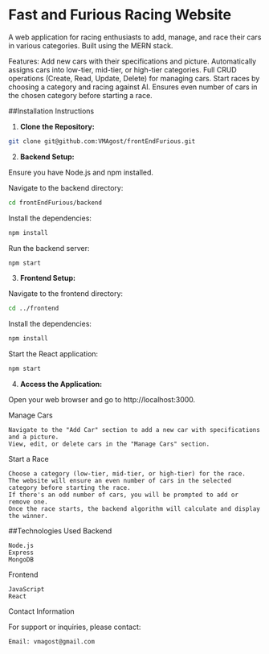 # Fast and Furious Racing Website

A web application for racing enthusiasts to add, manage, and race their cars in various categories. Built using the MERN stack.

Features:
    Add new cars with their specifications and picture.
    Automatically assigns cars into low-tier, mid-tier, or high-tier categories.
    Full CRUD operations (Create, Read, Update, Delete) for managing cars.
    Start races by choosing a category and racing against AI.
    Ensures even number of cars in the chosen category before starting a race.

##Installation Instructions
1. **Clone the Repository:**
```bash
git clone git@github.com:VMAgost/frontEndFurious.git
```

2. **Backend Setup:**

Ensure you have Node.js and npm installed.

Navigate to the backend directory:
```bash
cd frontEndFurious/backend
```
Install the dependencies:
```bash
npm install
```
Run the backend server:

```bash
npm start
```
3. **Frontend Setup:**
 
Navigate to the frontend directory:

```bash
cd ../frontend
```
Install the dependencies:
```bash
npm install
```
Start the React application:
```bash
npm start
```

4. **Access the Application:**

Open your web browser and go to http://localhost:3000.

Manage Cars

    Navigate to the "Add Car" section to add a new car with specifications and a picture.
    View, edit, or delete cars in the "Manage Cars" section.

Start a Race

    Choose a category (low-tier, mid-tier, or high-tier) for the race.
    The website will ensure an even number of cars in the selected category before starting the race.
    If there's an odd number of cars, you will be prompted to add or remove one.
    Once the race starts, the backend algorithm will calculate and display the winner.

##Technologies Used
Backend

    Node.js
    Express
    MongoDB

Frontend

    JavaScript
    React

Contact Information

For support or inquiries, please contact:

    Email: vmagost@gmail.com

